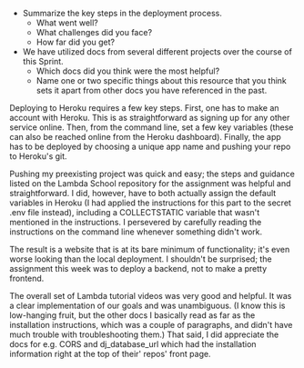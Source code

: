 - Summarize the key steps in the deployment process.
  - What went well?
  - What challenges did you face?
  - How far did you get?
- We have utilized docs from several different projects over the course of this Sprint.
  - Which docs did you think were the most helpful?
  - Name one or two specific things about this resource that you think sets it apart from other docs you have referenced in the past.


Deploying to Heroku requires a few key steps. First, one has to make an account with Heroku. This is as straightforward as signing up for any other service online. Then, from the command line, set a few key variables (these can also be reached online from the Heroku dashboard). Finally, the app has to be deployed by choosing a unique app name and pushing your repo to Heroku's git.

Pushing my preexisting project was quick and easy; the steps and guidance listed on the Lambda School repository for the assignment was helpful and straightforward. I did, however, have to both actually assign the default variables in Heroku (I had applied the instructions for this part to the secret .env file instead), including a COLLECTSTATIC variable that wasn't mentioned in the instructions. I persevered by carefully reading the instructions on the command line whenever something didn't work.

The result is a website that is at its bare minimum of functionality; it's even worse looking than the local deployment. I shouldn't be surprised; the assignment this week was to deploy a backend, not to make a pretty frontend.

The overall set of Lambda tutorial videos was very good and helpful. It was a clear implementation of our goals and was unambiguous. (I know this is low-hanging fruit, but the other docs I basically read as far as the installation instructions, which was a couple of paragraphs, and didn't have much trouble with troubleshooting them.) That said, I did appreciate the docs for e.g. CORS and dj_database_url which had the installation information right at the top of their' repos' front page.
